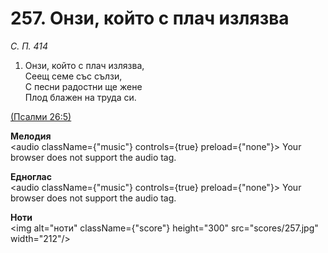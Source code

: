 # 257. Онзи, който с плач излязва  

*С. П. 414*  

1. Онзи, който с плач излязва,  
Сеещ семе със сълзи,  
С песни радостни ще жене  
Плод блажен на труда си.  

[(Псалми 26:5)](http://biblia.bg/index.php?k=19&g=26&s=5)  

__Мелодия__  
<audio className={"music"} controls={true} preload={"none"}><source src="mp3/257.mp3" type="audio/mpeg"/>
Your browser does not support the audio tag.
</audio>  

__Едноглас__  
<audio className={"music"} controls={true} preload={"none"}><source src="transp/257.mp3" type="audio/mpeg"/>
Your browser does not support the audio tag.
</audio>  

__Ноти__  
<img alt="ноти" className={"score"} height="300" src="scores/257.jpg" width="212"/>
